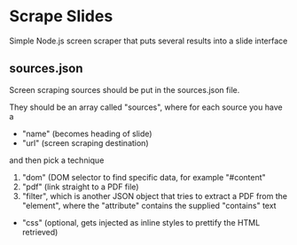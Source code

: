 Scrape Slides
=============

Simple Node.js screen scraper that puts several results into a slide interface

sources.json
------------
Screen scraping sources should be put in the sources.json file.

They should be an array called "sources", where for each source you have a
* "name" (becomes heading of slide)
* "url" (screen scraping destination)

and then pick a technique
1. "dom" (DOM selector to find specific data, for example "#content"
2. "pdf" (link straight to a PDF file)
3. "filter", which is another JSON object that tries to extract a PDF from
the "element", where the "attribute" contains the supplied "contains" text

* "css" (optional, gets injected as inline styles to prettify the HTML retrieved)


